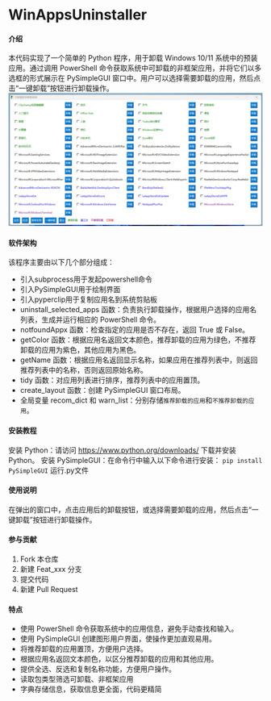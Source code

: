 # WinAppsUninstaller

#### 介绍
本代码实现了一个简单的 Python 程序，用于卸载 Windows 10/11 系统中的预装应用。通过调用 PowerShell 命令获取系统中可卸载的非框架应用，并将它们以多选框的形式展示在 PySimpleGUI 窗口中。用户可以选择需要卸载的应用，然后点击“一键卸载”按钮进行卸载操作。
![软件界面](res/preview.jpg)

#### 软件架构
该程序主要由以下几个部分组成：

- 引入subprocess用于发起powershell命令
- 引入PySimpleGUI用于绘制界面
- 引入pyperclip用于复制应用名到系统剪贴板
- uninstall_selected_apps 函数：负责执行卸载操作，根据用户选择的应用名列表，生成并运行相应的 PowerShell 命令。
- notfoundAppx 函数：检查指定的应用是否不存在，返回 True 或 False。
- getColor 函数：根据应用名返回文本颜色，推荐卸载的应用为绿色，不推荐卸载的应用为紫色，其他应用为黑色。
- getName 函数：根据应用名返回显示名称，如果应用在推荐列表中，则返回推荐列表中的名称，否则返回原始名称。
- tidy 函数：对应用列表进行排序，推荐列表中的应用置顶。
- create_layout 函数：创建 PySimpleGUI 窗口布局。
- 全局变量 recom_dict 和 warn_list：分别存储`推荐卸载的应用`和`不推荐卸载的应用`。



#### 安装教程

安装 Python：请访问 https://www.python.org/downloads/ 下载并安装 Python。
安装 PySimpleGUI：在命令行中输入以下命令进行安装： 
`pip install PySimpleGUI`
运行.py文件

#### 使用说明

在弹出的窗口中，点击应用后的卸载按钮，或选择需要卸载的应用，然后点击“一键卸载”按钮进行卸载操作。

#### 参与贡献

1.  Fork 本仓库
2.  新建 Feat_xxx 分支
3.  提交代码
4.  新建 Pull Request


#### 特点

- 使用 PowerShell 命令获取系统中的应用信息，避免手动查找和输入。
- 使用 PySimpleGUI 创建图形用户界面，使操作更加直观易用。
- 将推荐卸载的应用置顶，方便用户选择。
- 根据应用名返回文本颜色，以区分推荐卸载的应用和其他应用。
- 提供全选、反选和复制名称功能，方便用户操作。
- 读取包类型筛选可卸载、非框架应用
- 字典存储信息，获取信息更全面，代码更精简






